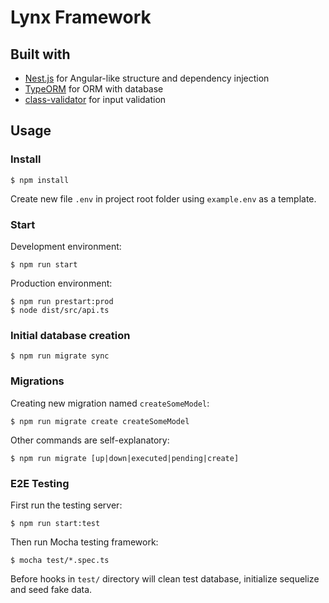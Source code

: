 # Lynx Framework

## Built with

- [Nest.js](http://nestjs.com/) for Angular-like structure and dependency injection
- [TypeORM](http://typeorm.io/) for ORM with database
- [class-validator](https://github.com/pleerock/class-validator) for input validation

## Usage

### Install
```
$ npm install
```
Create new file `.env` in project root folder using `example.env` as a template. 

### Start

Development environment:
```
$ npm run start
```

Production environment:
```
$ npm run prestart:prod
$ node dist/src/api.ts
```

### Initial database creation
```
$ npm run migrate sync
```

### Migrations
Creating new migration named `createSomeModel`:
```
$ npm run migrate create createSomeModel
```
Other commands are self-explanatory:
```
$ npm run migrate [up|down|executed|pending|create]
```

### E2E Testing
First run the testing server:
```
$ npm run start:test
```
Then run Mocha testing framework:
```
$ mocha test/*.spec.ts
```
Before hooks in `test/` directory will clean test database, initialize sequelize and seed fake data. 
